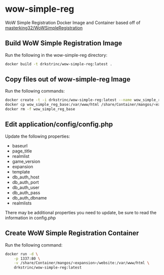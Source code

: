 # wow-simple-reg
WoW Simple Registration Docker Image and Container based off of [masterking32/WoWSimpleRegistration](https://github.com/masterking32/WoWSimpleRegistration)

## Build WoW Simple Registration Image
Run the following in the wow-simple-reg directory:

```bash
docker build -t drkstrinc/wow-simple-reg:latest .
```

## Copy files out of wow-simple-reg Image
Run the following commands:

```bash
docker create -t -i drkstrinc/wow-simple-reg:latest --name wow_simple_reg_base
docker cp wow_simple_reg_base:/var/www/html /share/Container/mangos/<expansion>/website
docker rm -f wow_simple_reg_base
```

## Edit application/config/config.php
Update the following properties:

* baseurl
* page_title
* realmlist
* game_version
* expansion
* template
* db_auth_host
* db_auth_port
* db_auth_user
* db_auth_pass
* db_auth_dbname
* realmlists

There may be additional properties you need to update, be sure to read the information in config.php

## Create WoW Simple Registration Container
Run the following command:

```bash
docker run -d \
    -p 1337:80 \
    -v /share/Container/mangos/<expansion>/website:/var/www/html \
    drkstrinc/wow-simple-reg:latest
```
